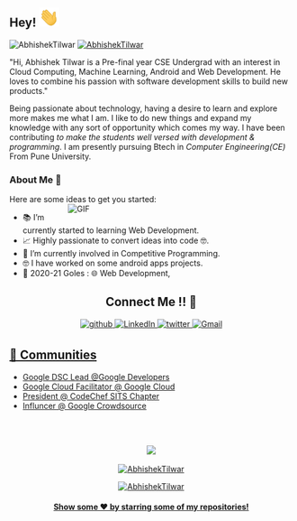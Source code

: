 ## Hey! <img src="https://github.com/ABSphreak/ABSphreak/blob/master/gifs/Hi.gif" width="35px">

<p align="left"> 
	<img src="https://komarev.com/ghpvc/?username=AbhishekTilwar" alt="AbhishekTilwar" /> 
	<a href="https://github.com/AbhishekTilwar?tab=repositories"><img src="https://badges.pufler.dev/repos/AbhishekTilwar" alt="AbhishekTilwar" /> </a>
</p>

"Hi, Abhishek Tilwar is a Pre-final year CSE Undergrad with an interest in Cloud Computing, Machine Learning, Android and Web Development. He loves to combine his passion with software development skills to build new products."

Being passionate about technology, having a desire to learn and explore more makes me what I am. I like to do new things and expand my knowledge with any sort of opportunity which comes my way. I have been contributing *to make the students well versed with development & programming*.
I am presently pursuing Btech in *Computer Engineering(CE)* From Pune University. 


### About Me 🚀
Here are some ideas to get you started:		
<img align="right" alt="GIF" src="https://miro.medium.com/max/875/1*Urc28sbnORGOW5oyohQ06g.gif" width="400px" />
- 📚 I’m currently started to learning Web Development.
- 📈 Highly passionate to convert ideas into code 🤓.
- 🔭 I’m currently involved in Competitive Programming.
- 🤓 I have worked on some android apps projects.
- 🎯 2020-21 Goles : 🌐 Web Development, 

<h2 align="center">Connect Me !! 🤝</h2> 

<p align="center">
<a href="https://github.com/AbhishekTilwar" target="_blank">
<img src=https://img.shields.io/badge/github-%2324292e.svg?&style=for-the-badge&logo=github&logoColor=white alt=github style="margin-bottom: 5px;" />
</a>
<a href="https://www.linkedin.com/in/abhishek-tilwar/" target="_blank">
<img alt="LinkedIn" src="https://img.shields.io/badge/linkedin%20-%230077B5.svg?&style=for-the-badge&logo=linkedin&logoColor=white"/>
</a>
<a href="https://twitter.com/AbhishekTilwar" target="_blank">
<img src=https://img.shields.io/badge/twitter-%2300acee.svg?&style=for-the-badge&logo=twitter&logoColor=white alt=twitter style="margin-bottom: 5px;" />
</a>
<a href="mailto:abhishektilwar@gmail.com">
<img alt="Gmail" src="https://img.shields.io/badge/Gmail-D14836?style=for-the-badge&logo=gmail&logoColor=white" />
</p> 


## 👯 Communities
* Google DSC Lead @Google Developers
* Google Cloud Facilitator @ Google Cloud
* President @ CodeChef SITS Chapter
* Influncer @ Google Crowdsource

<br>

<br>
<p align="center"> <img src="https://onlylinks.pro/wp-content/uploads/2021/01/main-qimg-fa7b4bdc3b2f73e749e5c2c646d4ae13.gif" width="450px" /> </p>
<p align="center"> <img src="https://github-readme-stats.vercel.app/api?username=AbhishekTilwar&show_icons=true" alt="AbhishekTilwar" /> </p>
<p align="center"> <img src="https://github-readme-stats.vercel.app/api/top-langs/?username=AbhishekTilwar&layout=compact" alt="AbhishekTilwar" /> </p>


<p align="center">
<h4 align="center">Show some ❤️ by starring some of my <a href="https://github.com/AbhishekTilwar?tab=repositories"> repositories!</a></h4>
</p>

